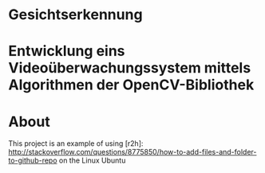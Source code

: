 Gesichtserkennung
=================

Entwicklung eins Videoüberwachungssystem mittels Algorithmen der OpenCV-Bibliothek
==================================================================================

About
=====

This project is an example of using [r2h]: http://stackoverflow.com/questions/8775850/how-to-add-files-and-folder-to-github-repo on the Linux Ubuntu
